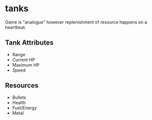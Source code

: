 # tanks

Game is "analogue" however replenishment of resource happens on a heartbeat.

## Tank Attributes
- Range
- Current HP
- Maximum HP
- Speed

## Resources
- Bullets
- Health
- Fuel/Energy
- Metal